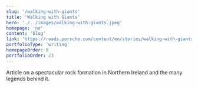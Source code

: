 ```yaml
---
slug: '/walking-with-giants'
title: 'Walking with Giants'
hero: './../images/walking-with-giants.jpeg'
homepage: 'no'
content: 'blog'
link: 'https://roads.porsche.com/content/en/stories/walking-with-giants'
portfolioType: 'writing'
homepageOrder: 0
portfolioOrder: 23
---
```


Article on a spectacular rock formation in Northern Ireland and the many legends behind it.
